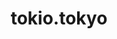 ---
title: tokio.tokyo
description: Web Site
bodyText: <strong>Description:</strong><br>Creating the Wordpress theme from scratch, as I have been relied upon on my backend skills from php and Ruby on Rails, as I never have created a WordPress theme before.  
img: tokio-tokyo.png
alt: TTL
url: https://tokio.tokyo
---